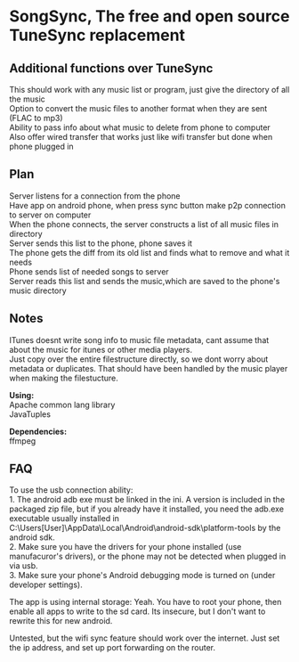 SongSync, The free and open source TuneSync replacement
==========================

Additional functions over TuneSync
-
This should work with any music list or program, just give the directory of all the music  
Option to convert the music files to another format when they are sent (FLAC to mp3)  
Ability to pass info about what music to delete from phone to computer  
Also offer wired transfer that works just like wifi transfer but done when phone plugged in  

Plan
-
Server listens for a connection from the phone  
Have app on android phone, when press sync button make p2p connection to server on computer  
When the phone connects, the server constructs a list of all music files in directory  
Server sends this list to the phone, phone saves it  
The phone gets the diff from its old list and finds what to remove and what it needs  
Phone sends list of needed songs to server  
Server reads this list and sends the music,which are saved to the phone's music directory  
  
Notes
-
ITunes doesnt write song info to music file metadata, cant assume that about the music for itunes or other media players.  
Just copy over the entire filestructure directly, so we dont worry about metadata or duplicates. That should have been handled by the music player when making the filestucture.    
   
**Using:**   
Apache common lang library  
JavaTuples  
  
**Dependencies:**  
ffmpeg  

FAQ
-
To use the usb connection ability:  
	1. The android adb exe must be linked in the ini. A version is included in the packaged zip file, but if you already have it installed, you need the adb.exe executable usually installed in C:\Users\[User]\AppData\Local\Android\android-sdk\platform-tools by the android sdk.  
	2. Make sure you have the drivers for your phone installed (use manufacuror's drivers), or the phone may not be detected when plugged in via usb.    
	3. Make sure your phone's Android debugging mode is turned on (under developer settings).
	
The app is using internal storage:
	Yeah. You have to root your phone, then enable all apps to write to the sd card. Its insecure, but I don't want to rewrite this for new android.
	
Untested, but the wifi sync feature should work over the internet. Just set the ip address, and set up port forwarding on the router.